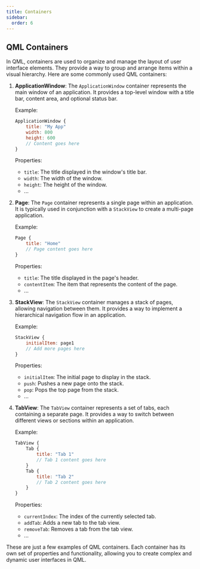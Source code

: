 ```yaml
---
title: Containers
sidebar:
  order: 6
---
```


## QML Containers

In QML, containers are used to organize and manage the layout of user interface elements. They provide a way to group and arrange items within a visual hierarchy. Here are some commonly used QML containers:

1. **ApplicationWindow**: The `ApplicationWindow` container represents the main window of an application. It provides a top-level window with a title bar, content area, and optional status bar.

   Example:
   ```qml
   ApplicationWindow {
       title: "My App"
       width: 800
       height: 600
       // Content goes here
   }
   ```

   Properties:
   - `title`: The title displayed in the window's title bar.
   - `width`: The width of the window.
   - `height`: The height of the window.
   - ...

2. **Page**: The `Page` container represents a single page within an application. It is typically used in conjunction with a `StackView` to create a multi-page application.

   Example:
   ```qml
   Page {
       title: "Home"
       // Page content goes here
   }
   ```

   Properties:
   - `title`: The title displayed in the page's header.
   - `contentItem`: The item that represents the content of the page.
   - ...

3. **StackView**: The `StackView` container manages a stack of pages, allowing navigation between them. It provides a way to implement a hierarchical navigation flow in an application.

   Example:
   ```qml
   StackView {
       initialItem: page1
       // Add more pages here
   }
   ```

   Properties:
   - `initialItem`: The initial page to display in the stack.
   - `push`: Pushes a new page onto the stack.
   - `pop`: Pops the top page from the stack.
   - ...

4. **TabView**: The `TabView` container represents a set of tabs, each containing a separate page. It provides a way to switch between different views or sections within an application.

   Example:
   ```qml
   TabView {
       Tab {
           title: "Tab 1"
           // Tab 1 content goes here
       }
       Tab {
           title: "Tab 2"
           // Tab 2 content goes here
       }
   }
   ```

   Properties:
   - `currentIndex`: The index of the currently selected tab.
   - `addTab`: Adds a new tab to the tab view.
   - `removeTab`: Removes a tab from the tab view.
   - ...

These are just a few examples of QML containers. Each container has its own set of properties and functionality, allowing you to create complex and dynamic user interfaces in QML.
